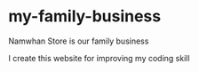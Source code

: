 # my-family-business

Namwhan Store is our family business

I create this website for improving my coding skill
